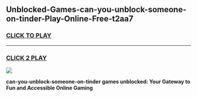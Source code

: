 
## Unblocked-Games-can-you-unblock-someone-on-tinder-Play-Online-Free-t2aa7
<h3>
<a href="https://premium76.site?title=can-you-unblock-someone-on-tinder&ref=26A">CLICK TO PLAY</a></h3>
<hr>

<h3>
<a href="https://premium76.site?title=can-you-unblock-someone-on-tinder&ref=26A">CLICK 2 PLAY</a>
  
</h3>

<a href="https://premium76.site?title=can-you-unblock-someone-on-tinder&ref=26A"><img src="https://clearcache.store/games.png"></a>


**can-you-unblock-someone-on-tinder games unblocked: Your Gateway to Fun and Accessible Online Gaming**
